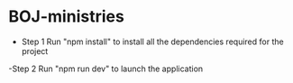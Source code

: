 # BOJ-ministries

- Step 1
Run "npm install" to install all the dependencies required for the project

-Step 2 
Run "npm run dev" to launch the application 


